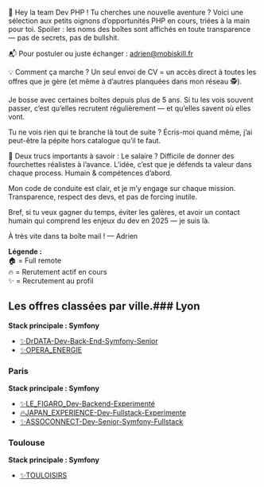 🎯 Hey la team Dev PHP !
Tu cherches une nouvelle aventure ? Voici une sélection aux petits oignons d’opportunités PHP en cours, triées à la main pour toi.
Spoiler : les noms des boîtes sont affichés en toute transparence — pas de secrets, pas de bullshit.


📬 Pour postuler ou juste échanger : adrien@mobiskill.fr


💡 Comment ça marche ?
Un seul envoi de CV = un accès direct à toutes les offres que je gère (et même à d’autres planquées dans mon réseau 🕵️).


Je bosse avec certaines boîtes depuis plus de 5 ans. Si tu les vois souvent passer, c’est qu’elles recrutent régulièrement — et qu’elles savent où elles vont.


Tu ne vois rien qui te branche là tout de suite ? Écris-moi quand même, j’ai peut-être la pépite hors catalogue qu’il te faut.


💬 Deux trucs importants à savoir :
Le salaire ? Difficile de donner des fourchettes réalistes à l’avance. L’idée, c’est que je défends ta valeur dans chaque process. Humain & compétences d’abord.


Mon code de conduite est clair, et je m’y engage sur chaque mission. Transparence, respect des devs, et pas de forcing inutile.


Bref, si tu veux gagner du temps, éviter les galères, et avoir un contact humain qui comprend les enjeux du dev en 2025 — je suis là.


À très vite dans ta boîte mail !
— Adrien

<b>Légende : </b></br>
🏠 = Full remote</br>
🔥 = Rerutement actif en cours</br>
✨ = Recrutement au profil

<!-- START:OFFRES_VILLE_STACK -->
## Les offres classées par ville.### Lyon
**Stack principale : Symfony**
- [✨DrDATA-Dev-Back-End-Symfony-Senior](✨DrDATA-Dev-Back-End-Symfony-Senior.md)
- [✨OPERA_ENERGIE](✨OPERA_ENERGIE.md)


### Paris
**Stack principale : Symfony**
- [✨LE_FIGARO_Dev-Backend-Experimenté](✨LE_FIGARO_Dev-Backend-Experimenté.md)
- [🔥JAPAN_EXPERIENCE-Dev-Fullstack-Experimente](🔥JAPAN_EXPERIENCE-Dev-Fullstack-Experimente.md)
- [✨ASSOCONNECT-Dev-Senior-Symfony-Fullstack](✨ASSOCONNECT-Dev-Senior-Symfony-Fullstack.md)


### Toulouse
**Stack principale : Symfony**
- [✨TOULOISIRS](✨TOULOISIRS.md)


<!-- END:OFFRES_VILLE_STACK -->
